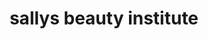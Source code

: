 ---
title: "sallys beauty institute"
url: /roodepoort/sallys-beauty-institute/
shop: hairdresser
---